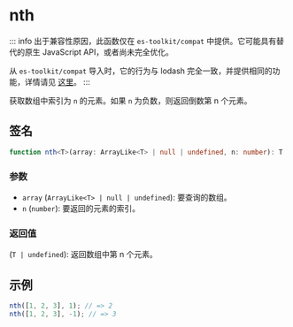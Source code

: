 # nth

::: info
出于兼容性原因，此函数仅在 `es-toolkit/compat` 中提供。它可能具有替代的原生 JavaScript API，或者尚未完全优化。

从 `es-toolkit/compat` 导入时，它的行为与 lodash 完全一致，并提供相同的功能，详情请见 [这里](../../../compatibility.md)。
:::

获取数组中索引为 `n` 的元素。如果 `n` 为负数，则返回倒数第 n 个元素。

## 签名

```typescript
function nth<T>(array: ArrayLike<T> | null | undefined, n: number): T | undefined;
```

### 参数

- `array` (`ArrayLike<T> | null | undefined`): 要查询的数组。
- `n` (`number`): 要返回的元素的索引。

### 返回值

(`T | undefined`): 返回数组中第 n 个元素。

## 示例

```typescript
nth([1, 2, 3], 1); // => 2
nth([1, 2, 3], -1); // => 3
```
